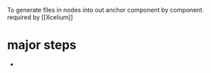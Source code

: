 To generate files in nodes into out anchor component by component.
required by [[Xcelium]]
# major steps
- 